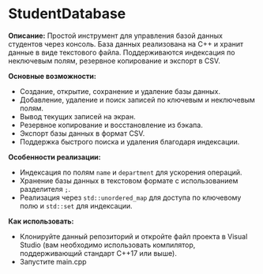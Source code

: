 # StudentDatabase

**Описание:** Простой инструмент для управления базой данных студентов через консоль. База данных реализована на C++ и хранит данные в виде текстового файла. Поддерживаются индексация по неключевым полям, резервное копирование и экспорт в CSV.

**Основные возможности:**

-   Создание, открытие, сохранение и удаление базы данных.
-   Добавление, удаление и поиск записей по ключевым и неключевым полям.
-   Вывод текущих записей на экран.
-   Резервное копирование и восстановление из бэкапа.
-   Экспорт базы данных в формат CSV.
-   Поддержка быстрого поиска и удаления благодаря индексации.

**Особенности реализации:**

-   Индексация по полям `name` и `department` для ускорения операций.
-   Хранение базы данных в текстовом формате с использованием разделителя `;`.
-   Реализация через `std::unordered_map` для доступа по ключевому полю и `std::set` для индексации.

  
**Как использовать:** 
- Клонируйте данный репозиторий и откройте файл проекта в Visual Studio (вам необходимо использовать компилятор, поддерживающий стандарт C++17 или выше).
- Запустите main.cpp

